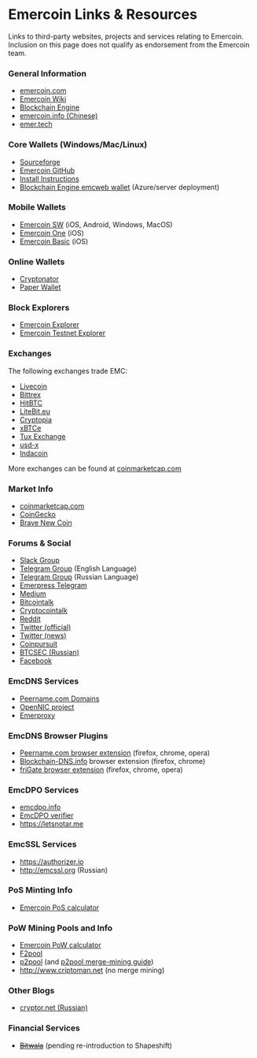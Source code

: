 # Emercoin Links & Resources

Links to third-party websites, projects and services relating to Emercoin. Inclusion on this page does not qualify as endorsement from the Emercoin team.

### General Information

-   [emercoin.com](http://emercoin.com)
-   [Emercoin Wiki](http://wiki.emercoin.com)
-   [Blockchain Engine](http://blockchainengine.org)
-   [emercoin.info (Chinese)](http://emercoin.info)
-   [emer.tech](https://emer.tech)

### Core Wallets (Windows/Mac/Linux)

-   [Sourceforge](https://sourceforge.net/projects/emercoin/files)
-   [Emercoin GitHub](https://github.com/Emercoin)
-   [Install Instructions](./General_Usage/Running_Emercoin)
-   [Blockchain Engine emcweb
    wallet](https://www.blockchainengine.org/deploy/) (Azure/server deployment)

### Mobile Wallets

-   [Emercoin SW](./Install_Software/Mobile_Wallets/Emercoin_SW) (iOS, Android, Windows, MacOS)
-   [Emercoin One](./Install_Software/Mobile_Wallets/Emercoin_One) (iOS)
-   [Emercoin Basic](./Install_Software/Mobile_Wallets/Emercoin_Basic) (iOS)

### Online Wallets

-   [Cryptonator](https://www.cryptonator.com/)
-   [Paper Wallet](https://walletgenerator.net/?currency=Emercoin)

### Block Explorers

-   [Emercoin Explorer](https://emercoin.mintr.org/)
-   [Emercoin Testnet Explorer](https://testnet.emercoin.mintr.org/)

### Exchanges

The following exchanges trade EMC:

-   [Livecoin](https://livecoin.net?from=Livecoin-AvWvBbqA)
-   [Bittrex](https://bittrex.com/Market/Index?MarketName=BTC-EMC)
-   [HitBTC](https://hitbtc.com/exchange/EMC-to-BTC)
-   [LiteBit.eu](https://www.litebit.eu/en)
-   [Cryptopia](https://www.cryptopia.co.nz/Exchange?market=EMC_BTC)
-   [xBTCe](https://www.xbtce.com)
-   [Tux Exchange](https://tuxexchange.com/trade?coin=EMC&market=BTC)
-   [usd-x](https://www.usd-x.com/market/EMC/USD)
-   [Indacoin](https://indacoin.com/en_US/change/buy-emercoin-with-cardusd)

More exchanges can be found at
[coinmarketcap.com](http://coinmarketcap.com/currencies/emercoin/#BTC)

### Market Info

-   [coinmarketcap.com](http://coinmarketcap.com/currencies/emercoin/)
-   [CoinGecko](https://www.coingecko.com/en/coins/emercoin)
-   [Brave New Coin](https://bravenewcoin.com/emercoin#Asset-Profile)

### Forums & Social

-   [Slack Group](https://emercoin-slack-invite.herokuapp.com)
-   [Telegram Group](https://t.me/emercoin_official) (English Language)
-   [Telegram Group](https://t.me/emernews) (Russian Language)
-   [Emerpress Telegram](https://t.me/emerpress)
-   [Medium](https://medium.com/@emer.tech)
-   [Bitcointalk](https://bitcointalk.org/index.php?topic=362513.0)
-   [Cryptocointalk](https://cryptocointalk.com/topic/2144-emercoin-emc-information)
-   [Reddit](http://www.reddit.com/r/Emercoin/)
-   [Twitter (official)](https://twitter.com/emercoin_press)
-   [Twitter (news)](https://twitter.com/emercoin)
-   [Coinpursuit](https://www.coinpursuit.com/members/emercoin.1073)
-   [BTCSEC (Russian)](https://forum.btcsec.com/index.php?/topic/3408-emercoin/)
-   [Facebook](https://www.facebook.com/EmercoinOfficial)

### EmcDNS Services

-   [Peername.com Domains](https://peername.com/)
-   [OpenNIC project](https://www.opennicproject.org)
-   [Emerproxy](https://emerproxy.xyz/)

### EmcDNS Browser Plugins

-   [Peername.com browser
    extension](https://peername.com/browser-extension) (firefox,
    chrome, opera)
-   [Blockchain-DNS.info](https://blockchain-dns.info/) browser
    extension (firefox, chrome)
-   [friGate browser extension](https://fri-gate.org/) (firefox,
    chrome, opera)

### EmcDPO Services

-   [emcdpo.info](http://emcdpo.info)
-   [EmcDPO verifier](https://emercoin.mintr.org/dpo)
-   <https://letsnotar.me>

### EmcSSL Services

-   <https://authorizer.io>
-   <http://emcssl.org> (Russian)

### PoS Minting Info

-   [Emercoin PoS calculator](https://emercoin.mintr.org/poscal)

### PoW Mining Pools and Info

-   [Emercoin PoW calculator](https://emercoin.mintr.org/poscal)
-   [F2pool](http://www.f2pool.com)
-   [p2pool](http://p2pool.org/) (and [p2pool merge-mining
    guide](https://bitcointalk.org/index.php?topic=1921525.0))
-   <http://www.criptoman.net> (no merge mining)

### Other Blogs

-   [cryptor.net (Russian)](https://cryptor.net)

### Financial Services

-   <s>[Bitwala](http://about.bitwa.la/bitwala-accepting-all-major-cryptocurrencies)</s>
    (pending re-introduction to Shapeshift)

